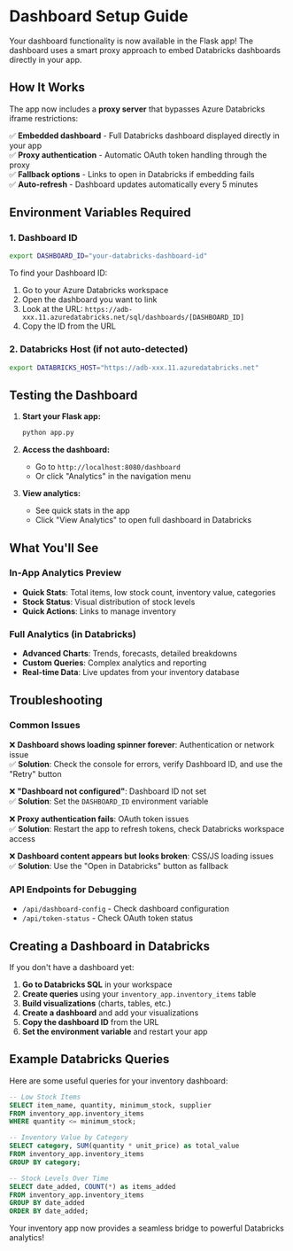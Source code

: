 # Dashboard Setup Guide

Your dashboard functionality is now available in the Flask app! The dashboard uses a smart proxy approach to embed Databricks dashboards directly in your app.

## How It Works

The app now includes a **proxy server** that bypasses Azure Databricks iframe restrictions:

✅ **Embedded dashboard** - Full Databricks dashboard displayed directly in your app  
✅ **Proxy authentication** - Automatic OAuth token handling through the proxy  
✅ **Fallback options** - Links to open in Databricks if embedding fails  
✅ **Auto-refresh** - Dashboard updates automatically every 5 minutes  

## Environment Variables Required

### 1. Dashboard ID
```bash
export DASHBOARD_ID="your-databricks-dashboard-id"
```

To find your Dashboard ID:
1. Go to your Azure Databricks workspace
2. Open the dashboard you want to link
3. Look at the URL: `https://adb-xxx.11.azuredatabricks.net/sql/dashboards/[DASHBOARD_ID]`
4. Copy the ID from the URL

### 2. Databricks Host (if not auto-detected)
```bash
export DATABRICKS_HOST="https://adb-xxx.11.azuredatabricks.net"
```

## Testing the Dashboard

1. **Start your Flask app:**
   ```bash
   python app.py
   ```

2. **Access the dashboard:**
   - Go to `http://localhost:8080/dashboard`
   - Or click "Analytics" in the navigation menu

3. **View analytics:**
   - See quick stats in the app
   - Click "View Analytics" to open full dashboard in Databricks

## What You'll See

### In-App Analytics Preview
- **Quick Stats**: Total items, low stock count, inventory value, categories
- **Stock Status**: Visual distribution of stock levels
- **Quick Actions**: Links to manage inventory

### Full Analytics (in Databricks)
- **Advanced Charts**: Trends, forecasts, detailed breakdowns
- **Custom Queries**: Complex analytics and reporting
- **Real-time Data**: Live updates from your inventory database

## Troubleshooting

### Common Issues

❌ **Dashboard shows loading spinner forever**: Authentication or network issue  
✅ **Solution**: Check the console for errors, verify Dashboard ID, and use the "Retry" button

❌ **"Dashboard not configured"**: Dashboard ID not set  
✅ **Solution**: Set the `DASHBOARD_ID` environment variable

❌ **Proxy authentication fails**: OAuth token issues  
✅ **Solution**: Restart the app to refresh tokens, check Databricks workspace access

❌ **Dashboard content appears but looks broken**: CSS/JS loading issues  
✅ **Solution**: Use the "Open in Databricks" button as fallback

### API Endpoints for Debugging
- `/api/dashboard-config` - Check dashboard configuration
- `/api/token-status` - Check OAuth token status

## Creating a Dashboard in Databricks

If you don't have a dashboard yet:

1. **Go to Databricks SQL** in your workspace
2. **Create queries** using your `inventory_app.inventory_items` table
3. **Build visualizations** (charts, tables, etc.)
4. **Create a dashboard** and add your visualizations
5. **Copy the dashboard ID** from the URL
6. **Set the environment variable** and restart your app

## Example Databricks Queries

Here are some useful queries for your inventory dashboard:

```sql
-- Low Stock Items
SELECT item_name, quantity, minimum_stock, supplier
FROM inventory_app.inventory_items 
WHERE quantity <= minimum_stock;

-- Inventory Value by Category
SELECT category, SUM(quantity * unit_price) as total_value
FROM inventory_app.inventory_items 
GROUP BY category;

-- Stock Levels Over Time
SELECT date_added, COUNT(*) as items_added
FROM inventory_app.inventory_items 
GROUP BY date_added
ORDER BY date_added;
```

Your inventory app now provides a seamless bridge to powerful Databricks analytics! 